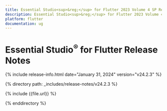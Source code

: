 ```yaml
---
title: Essential Studio<sup>&reg;</sup> for Flutter 2023 Volume 4 SP Release Release Notes  
description: Essential Studio<sup>&reg;</sup> for Flutter 2023 Volume 4 SP Release Release Notes  
platform: flutter
documentation: ug
---
```


# Essential Studio<sup>&reg;</sup> for Flutter  Release Notes  

{% include release-info.html date="January 31, 2024"  version="v24.2.3" %} 

{% directory path: _includes/release-notes/v24.2.3 %}

{% include {{file.url}} %}

{% enddirectory %}
